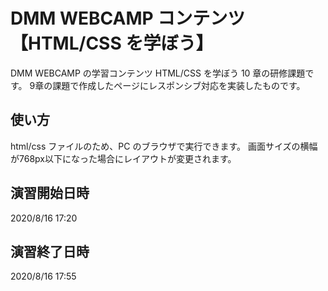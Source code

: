 # DMM WEBCAMP コンテンツ【HTML/CSS を学ぼう】

DMM WEBCAMP の学習コンテンツ HTML/CSS を学ぼう 10 章の研修課題です。
9章の課題で作成したページにレスポンシブ対応を実装したものです。

## 使い方

html/css ファイルのため、PC のブラウザで実行できます。
画面サイズの横幅が768px以下になった場合にレイアウトが変更されます。

## 演習開始日時

2020/8/16 17:20

## 演習終了日時

2020/8/16 17:55
